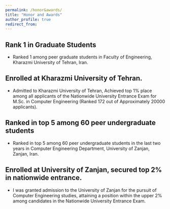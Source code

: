 ```yaml
---
permalink: /honor&awards/
title: "Honor and Awards"
author_profile: true
redirect_from: 
---
```

## Rank 1 in Graduate Students
- Ranked 1 among peer graduate students in Faculty of Engineering, Kharazmi University of Tehran, Iran.

## Enrolled at Kharazmi University of Tehran.
- Admitted to Kharazmi University of Tehran, Achieved top 1% place among all applicants of the Nationwide University Entrance Exam for M.Sc. in Computer Engineering (Ranked 172 out of Approximately 20000 applicants).

## Ranked in top 5 among 60 peer undergraduate students
- Ranked in top 5 among 60 peer undergraduate students in the last two years in Computer Engineering Department, University of Zanjan, Zanjan, Iran.

## Enrolled at University of Zanjan, secured top 2% in nationwide entrance.
- I was granted admission to the University of Zanjan for the pursuit of Computer Engineering studies, attaining a position within the upper 2% among candidates in the Nationwide University Entrance Exam.
